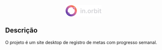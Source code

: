 <div align="center">
  <img src=".github/logo.png"/>
</div>

## Descrição

O projeto é um site desktop de registro de metas com progresso semanal.
